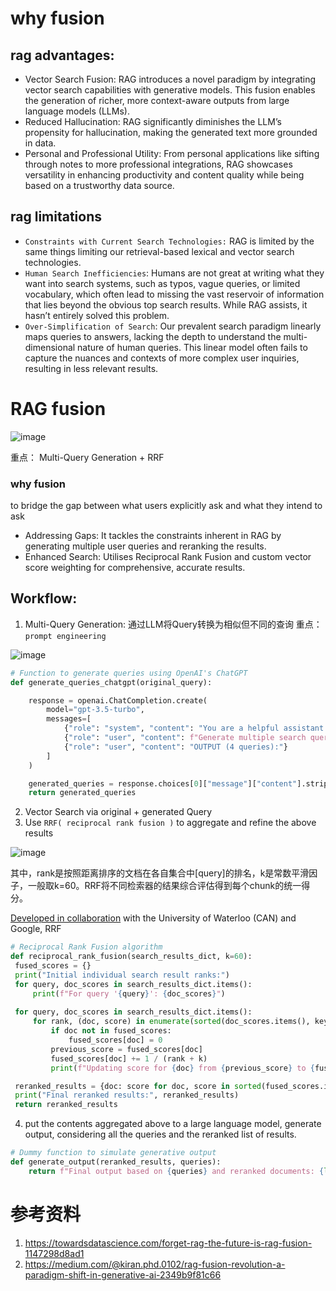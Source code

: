 # why fusion
## rag advantages:

* Vector Search Fusion: RAG introduces a novel paradigm by integrating vector search capabilities with generative models. This fusion enables the generation of richer, more context-aware outputs from large language models (LLMs).
* Reduced Hallucination: RAG significantly diminishes the LLM’s propensity for hallucination, making the generated text more grounded in data.
* Personal and Professional Utility: From personal applications like sifting through notes to more professional integrations, RAG showcases versatility in enhancing productivity and content quality while being based on a trustworthy data source.

## rag limitations
* `Constraints with Current Search Technologies:` RAG is limited by the same things limiting our retrieval-based lexical and vector search technologies.
* `Human Search Inefficiencies`: Humans are not great at writing what they want into search systems, such as typos, vague queries, or limited vocabulary, which often lead to missing the vast reservoir of information that lies beyond the obvious top search results. While RAG assists, it hasn’t entirely solved this problem.
* `Over-Simplification of Search`: Our prevalent search paradigm linearly maps queries to answers, lacking the depth to understand the multi-dimensional nature of human queries. This linear model often fails to capture the nuances and contexts of more complex user inquiries, resulting in less relevant results.

#  RAG fusion
![image](https://github.com/hinswhale/AI-Learning/assets/22999866/1e5a75ad-3ec7-4403-ad21-fbb6e2c3a82b)

重点： Multi-Query Generation + RRF
### why fusion
 to bridge the gap between what users explicitly ask and what they intend to ask
* Addressing Gaps: It tackles the constraints inherent in RAG by generating multiple user queries and reranking the results.
* Enhanced Search: Utilises Reciprocal Rank Fusion and custom vector score weighting for comprehensive, accurate results.


## Workflow:
1. Multi-Query Generation: 通过LLM将Query转换为相似但不同的查询
重点：`prompt engineering ` 

![image](https://github.com/hinswhale/AI-Learning/assets/22999866/d50f586f-39ac-455b-8170-080cd14f4434)

```python
# Function to generate queries using OpenAI's ChatGPT
def generate_queries_chatgpt(original_query):

    response = openai.ChatCompletion.create(
        model="gpt-3.5-turbo",
        messages=[
            {"role": "system", "content": "You are a helpful assistant that generates multiple search queries based on a single input query."},
            {"role": "user", "content": f"Generate multiple search queries related to: {original_query}"},
            {"role": "user", "content": "OUTPUT (4 queries):"}
        ]
    )

    generated_queries = response.choices[0]["message"]["content"].strip().split("\n")
    return generated_queries
```
2. Vector Search via  original + generated  Query
3.  Use `RRF( reciprocal rank fusion )` to aggregate and refine  the above results

![image](https://github.com/hinswhale/AI-Learning/assets/22999866/52f559b2-08a3-4fd8-9f0b-490da7dbfa71)

其中，rank是按照距离排序的文档在各自集合中[query]的排名，k是常数平滑因子，一般取k=60。RRF将不同检索器的结果综合评估得到每个chunk的统一得分。

[Developed in collaboration]([链接](https://plg.uwaterloo.ca/~gvcormac/cormacksigir09-rrf.pdf)) with the University of Waterloo (CAN) and Google, RRF
   ```python
# Reciprocal Rank Fusion algorithm
def reciprocal_rank_fusion(search_results_dict, k=60):
    fused_scores = {}
    print("Initial individual search result ranks:")
    for query, doc_scores in search_results_dict.items():
        print(f"For query '{query}': {doc_scores}")
        
    for query, doc_scores in search_results_dict.items():
        for rank, (doc, score) in enumerate(sorted(doc_scores.items(), key=lambda x: x[1], reverse=True)):
            if doc not in fused_scores:
                fused_scores[doc] = 0
            previous_score = fused_scores[doc]
            fused_scores[doc] += 1 / (rank + k)
            print(f"Updating score for {doc} from {previous_score} to {fused_scores[doc]} based on rank {rank} in query '{query}'")

    reranked_results = {doc: score for doc, score in sorted(fused_scores.items(), key=lambda x: x[1], reverse=True)}
    print("Final reranked results:", reranked_results)
    return reranked_results
```
4.  put the contents aggregated above to a large language model, generate output, considering all the queries and the reranked list of results.
```python
# Dummy function to simulate generative output
def generate_output(reranked_results, queries):
    return f"Final output based on {queries} and reranked documents: {list(reranked_results.keys())}"
```

# 参考资料
1. https://towardsdatascience.com/forget-rag-the-future-is-rag-fusion-1147298d8ad1
2. https://medium.com/@kiran.phd.0102/rag-fusion-revolution-a-paradigm-shift-in-generative-ai-2349b9f81c66
